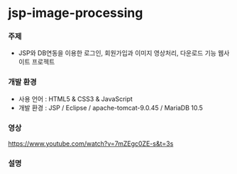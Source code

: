# jsp-image-processing

### 주제
 * JSP와 DB연동을 이용한 로그인, 회원가입과 이미지 영상처리, 다운로드 기능 웹사이트 프로젝트

### 개발 환경
  * 사용 언어 : HTML5 & CSS3 & JavaScript
  * 개발 환경 : JSP / Eclipse / apache-tomcat-9.0.45 / MariaDB 10.5

### 영상
https://www.youtube.com/watch?v=7mZEgc0ZE-s&t=3s

### 설명
